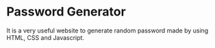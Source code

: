 # Password Generator
 It is a very useful website to generate random password made by using HTML, CSS and Javascript.
